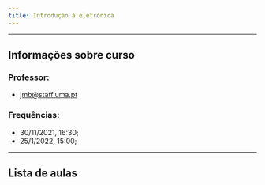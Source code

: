 ```yaml
---
title: Introdução à eletrónica
---
```

---

## Informações sobre curso
### Professor:
+ jmb@staff.uma.pt


### Frequências:
- 30/11/2021, 16:30;
- 25/1/2022, 15:00;

---

## Lista de aulas

